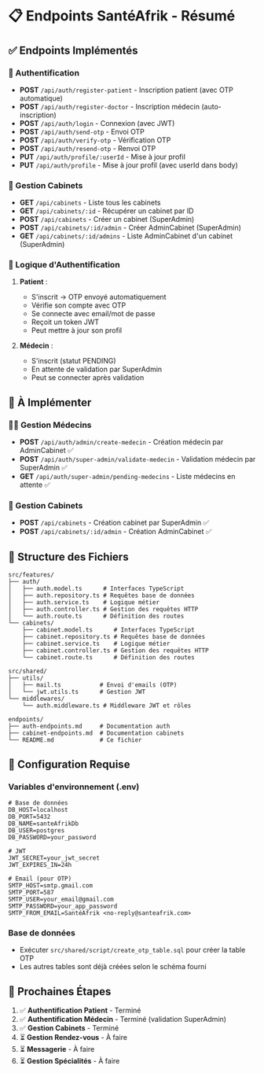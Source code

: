 # 📋 Endpoints SantéAfrik - Résumé

## ✅ Endpoints Implémentés

### 🔐 Authentification
- **POST** `/api/auth/register-patient` - Inscription patient (avec OTP automatique)
- **POST** `/api/auth/register-doctor` - Inscription médecin (auto-inscription)
- **POST** `/api/auth/login` - Connexion (avec JWT)
- **POST** `/api/auth/send-otp` - Envoi OTP
- **POST** `/api/auth/verify-otp` - Vérification OTP
- **POST** `/api/auth/resend-otp` - Renvoi OTP
- **PUT** `/api/auth/profile/:userId` - Mise à jour profil
- **PUT** `/api/auth/profile` - Mise à jour profil (avec userId dans body)

### 🏥 Gestion Cabinets
- **GET** `/api/cabinets` - Liste tous les cabinets
- **GET** `/api/cabinets/:id` - Récupérer un cabinet par ID
- **POST** `/api/cabinets` - Créer un cabinet (SuperAdmin)
- **POST** `/api/cabinets/:id/admin` - Créer AdminCabinet (SuperAdmin)
- **GET** `/api/cabinets/:id/admins` - Liste AdminCabinet d'un cabinet (SuperAdmin)

### 🔄 Logique d'Authentification

1. **Patient** :
   - S'inscrit → OTP envoyé automatiquement
   - Vérifie son compte avec OTP
   - Se connecte avec email/mot de passe
   - Reçoit un token JWT
   - Peut mettre à jour son profil

2. **Médecin** :
   - S'inscrit (statut PENDING)
   - En attente de validation par SuperAdmin
   - Peut se connecter après validation

## 🚧 À Implémenter

### 👨‍⚕️ Gestion Médecins
- **POST** `/api/auth/admin/create-medecin` - Création médecin par AdminCabinet ✅
- **POST** `/api/auth/super-admin/validate-medecin` - Validation médecin par SuperAdmin ✅
- **GET** `/api/auth/super-admin/pending-medecins` - Liste médecins en attente ✅

### 🏥 Gestion Cabinets
- **POST** `/api/cabinets` - Création cabinet par SuperAdmin ✅
- **POST** `/api/cabinets/:id/admin` - Création AdminCabinet ✅

## 📁 Structure des Fichiers

```
src/features/
├── auth/
│   ├── auth.model.ts      # Interfaces TypeScript
│   ├── auth.repository.ts # Requêtes base de données
│   ├── auth.service.ts    # Logique métier
│   ├── auth.controller.ts # Gestion des requêtes HTTP
│   └── auth.route.ts      # Définition des routes
└── cabinets/
    ├── cabinet.model.ts      # Interfaces TypeScript
    ├── cabinet.repository.ts # Requêtes base de données
    ├── cabinet.service.ts    # Logique métier
    ├── cabinet.controller.ts # Gestion des requêtes HTTP
    └── cabinet.route.ts      # Définition des routes

src/shared/
├── utils/
│   ├── mail.ts           # Envoi d'emails (OTP)
│   └── jwt.utils.ts      # Gestion JWT
└── middlewares/
    └── auth.middleware.ts # Middleware JWT et rôles

endpoints/
├── auth-endpoints.md     # Documentation auth
├── cabinet-endpoints.md  # Documentation cabinets
└── README.md             # Ce fichier
```

## 🔧 Configuration Requise

### Variables d'environnement (.env)
```env
# Base de données
DB_HOST=localhost
DB_PORT=5432
DB_NAME=santeAfrikDb
DB_USER=postgres
DB_PASSWORD=your_password

# JWT
JWT_SECRET=your_jwt_secret
JWT_EXPIRES_IN=24h

# Email (pour OTP)
SMTP_HOST=smtp.gmail.com
SMTP_PORT=587
SMTP_USER=your_email@gmail.com
SMTP_PASSWORD=your_app_password
SMTP_FROM_EMAIL=SantéAfrik <no-reply@santeafrik.com>
```

### Base de données
- Exécuter `src/shared/script/create_otp_table.sql` pour créer la table OTP
- Les autres tables sont déjà créées selon le schéma fourni

## 🎯 Prochaines Étapes

1. ✅ **Authentification Patient** - Terminé
2. ✅ **Authentification Médecin** - Terminé (validation SuperAdmin)
3. ✅ **Gestion Cabinets** - Terminé
4. ⏳ **Gestion Rendez-vous** - À faire
5. ⏳ **Messagerie** - À faire
6. ⏳ **Gestion Spécialités** - À faire

